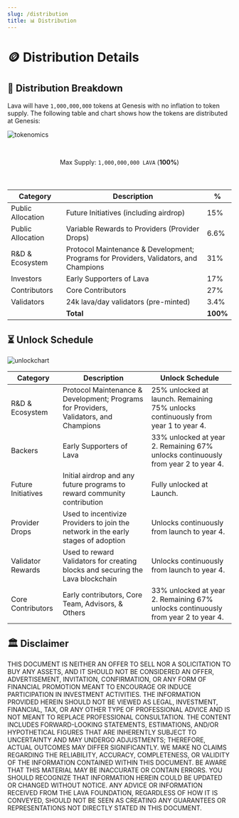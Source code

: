 ```yaml
---
slug: /distribution
title: 📊 Distribution
---
```




# 🪙 Distribution Details

## 🧮 Distribution Breakdown 

Lava will have `1,000,000,000` tokens at Genesis with no inflation to token supply. The following table and chart shows how the tokens are distributed at Genesis:

![tokenomics](/img/tokenomics/piegraph.png)

<center>

<br/>


Max Supply: `1,000,000,000 LAVA` (**100%**)

<br />

###

| Category               |  Description | %    |
|------------------------|--------------|------|
| Public Allocation    |  Future Initiatives (including airdrop)       | 15%  |
| Public Allocation    |  Variable Rewards to Providers (Provider Drops)     | 6.6%  |
| R&D & Ecosystem      |  Protocol Maintenance & Development; Programs for Providers, Validators, and Champions     | 31%  |
| Investors            |  Early Supporters of Lava                                    | 17%  |
| Contributors         |  Core Contributors         | 27%  |
| Validators           |  24k lava/day validators (pre-minted)           | 3.4%  |
|                      |     **Total**         | **100%** |

</center>

## ⏳ Unlock Schedule

![unlockchart](/img/tokenomics/lava_token_unlock_distribution.png)


| Category             | Description                                                                                                           | Unlock Schedule                                                                                              |
|----------------------|-----------------------------------------------------------------------------------------------------------------------|--------------------------------------------------------------------------------------------------------------|
| R&D & Ecosystem      | Protocol Maintenance & Development; Programs for Providers, Validators, and Champions                                 | 25% unlocked at launch. Remaining 75% unlocks continuously from year 1 to year 4.                            |
| Backers              | Early Supporters of Lava                                                                                              | 33% unlocked at year 2. Remaining 67% unlocks continuously from year 2 to year 4.|
| Future Initiatives   | Initial airdrop and any future programs to reward community contribution                                              | Fully unlocked at Launch.                |
| Provider Drops       | Used to incentivize Providers to join the network in the early stages of adoption                                     | Unlocks continuously from launch to year 4.                |
| Validator Rewards    | Used to reward Validators for creating blocks and securing the Lava blockchain                                        | Unlocks continuously from launch to year 4.                |
| Core Contributors    | Early contributors, Core Team, Advisors, & Others                                                                     | 33% unlocked at year 2. Remaining 67% unlocks continuously from year 2 to year 4.                      |



## 🏛️ Disclaimer

THIS DOCUMENT IS NEITHER AN OFFER TO SELL NOR A SOLICITATION TO BUY ANY ASSETS, AND IT SHOULD NOT BE CONSIDERED AN OFFER, ADVERTISEMENT, INVITATION, CONFIRMATION, OR ANY FORM OF FINANCIAL PROMOTION MEANT TO ENCOURAGE OR INDUCE PARTICIPATION IN INVESTMENT ACTIVITIES. THE INFORMATION PROVIDED HEREIN SHOULD NOT BE VIEWED AS LEGAL, INVESTMENT, FINANCIAL, TAX, OR ANY OTHER TYPE OF PROFESSIONAL ADVICE AND IS NOT MEANT TO REPLACE PROFESSIONAL CONSULTATION.
THE CONTENT INCLUDES FORWARD-LOOKING STATEMENTS, ESTIMATIONS, AND/OR HYPOTHETICAL FIGURES THAT ARE INHERENTLY SUBJECT TO UNCERTAINTY AND MAY UNDERGO ADJUSTMENTS; THEREFORE, ACTUAL OUTCOMES MAY DIFFER SIGNIFICANTLY. WE MAKE NO CLAIMS REGARDING THE RELIABILITY, ACCURACY, COMPLETENESS, OR VALIDITY OF THE INFORMATION CONTAINED WITHIN THIS DOCUMENT. BE AWARE THAT THIS MATERIAL MAY BE INACCURATE OR CONTAIN ERRORS. YOU SHOULD RECOGNIZE THAT INFORMATION HEREIN COULD BE UPDATED OR CHANGED WITHOUT NOTICE. ANY ADVICE OR INFORMATION RECEIVED FROM THE LAVA FOUNDATION, REGARDLESS OF HOW IT IS CONVEYED, SHOULD NOT BE SEEN AS CREATING ANY GUARANTEES OR REPRESENTATIONS NOT DIRECTLY STATED IN THIS DOCUMENT.
